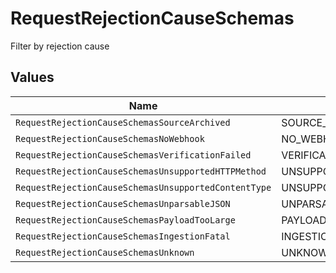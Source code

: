 # RequestRejectionCauseSchemas

Filter by rejection cause


## Values

| Name                                                 | Value                                                |
| ---------------------------------------------------- | ---------------------------------------------------- |
| `RequestRejectionCauseSchemasSourceArchived`         | SOURCE_ARCHIVED                                      |
| `RequestRejectionCauseSchemasNoWebhook`              | NO_WEBHOOK                                           |
| `RequestRejectionCauseSchemasVerificationFailed`     | VERIFICATION_FAILED                                  |
| `RequestRejectionCauseSchemasUnsupportedHTTPMethod`  | UNSUPPORTED_HTTP_METHOD                              |
| `RequestRejectionCauseSchemasUnsupportedContentType` | UNSUPPORTED_CONTENT_TYPE                             |
| `RequestRejectionCauseSchemasUnparsableJSON`         | UNPARSABLE_JSON                                      |
| `RequestRejectionCauseSchemasPayloadTooLarge`        | PAYLOAD_TOO_LARGE                                    |
| `RequestRejectionCauseSchemasIngestionFatal`         | INGESTION_FATAL                                      |
| `RequestRejectionCauseSchemasUnknown`                | UNKNOWN                                              |